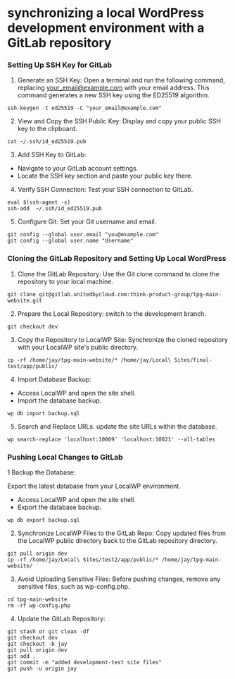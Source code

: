 # synchronizing a local WordPress development environment with a GitLab repository

### Setting Up SSH Key for GitLab
1. Generate an SSH Key:
Open a terminal and run the following command, replacing your_email@example.com with your email address. This command generates a new SSH key using the ED25519 algorithm.

```
ssh-keygen -t ed25519 -C "your_email@example.com"
```
2. View and Copy the SSH Public Key:
Display and copy your public SSH key to the clipboard.

```
cat ~/.ssh/id_ed25519.pub
```
3. Add SSH Key to GitLab:
- Navigate to your GitLab account settings.
- Locate the SSH key section and paste your public key there.

4. Verify SSH Connection:
Test your SSH connection to GitLab.

```
eval $(ssh-agent -s)
ssh-add  ~/.ssh/id_ed25519.pub
```
5. Configure Git:
Set your Git username and email.

```
git config --global user.email "you@example.com"
git config --global user.name "Username"
```

### Cloning the GitLab Repository and Setting Up Local WordPress

1. Clone the GitLab Repository:
Use the Git clone command to clone the repository to your local machine.

```
git clone git@gitlab.unitedbycloud.com:think-product-group/tpg-main-website.git
```

2. Prepare the Local Repository:
 switch to the development branch.

```
git checkout dev
```
3. Copy the Repository to LocalWP Site:
Synchronize the cloned repository with your LocalWP site's public directory.

```
cp -rf /home/jay/tpg-main-website/* /home/jay/Local\ Sites/final-test/app/public/
```
4. Import Database Backup:

- Access LocalWP and open the site shell.
- Import the database backup.

```
wp db import backup.sql
```
5. Search and Replace URLs:
update the site URLs within the database.

```
wp search-replace 'localhost:10009' 'localhost:10021' --all-tables
```
### Pushing Local Changes to GitLab

1 Backup the Database:

Export the latest database from your LocalWP environment.
- Access LocalWP and open the site shell.
- Export the database backup.

```
wp db export backup.sql
```
  
2. Synchronize LocalWP Files to the GitLab Repo:
Copy updated files from the LocalWP public directory back to the GitLab repository directory.

```
git pull origin dev
cp -rf /home/jay/Local\ Sites/test2/app/public/* /home/jay/tpg-main-website/
```
3. Avoid Uploading Sensitive Files:
Before pushing changes, remove any sensitive files, such as wp-config.php.

```
cd tpg-main-website
rm -rf wp-config.php
```
4. Update the GitLab Repository:

```
git stash or git clean -df
git checkout dev
git checkout -b jay
git pull origin dev
git add .
git commit -m "added development-test site files"
git push -u origin jay
```



